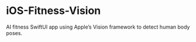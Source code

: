 # iOS-Fitness-Vision
AI fitness SwiftUI app using Apple’s Vision framework to detect human body poses.

